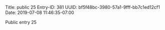 Title: public 25
Entry-ID: 381
UUID: bf5f48bc-3980-57a1-9fff-bb7c1ed12cf1
Date: 2019-07-08 11:46:35-07:00

Public entry 25
